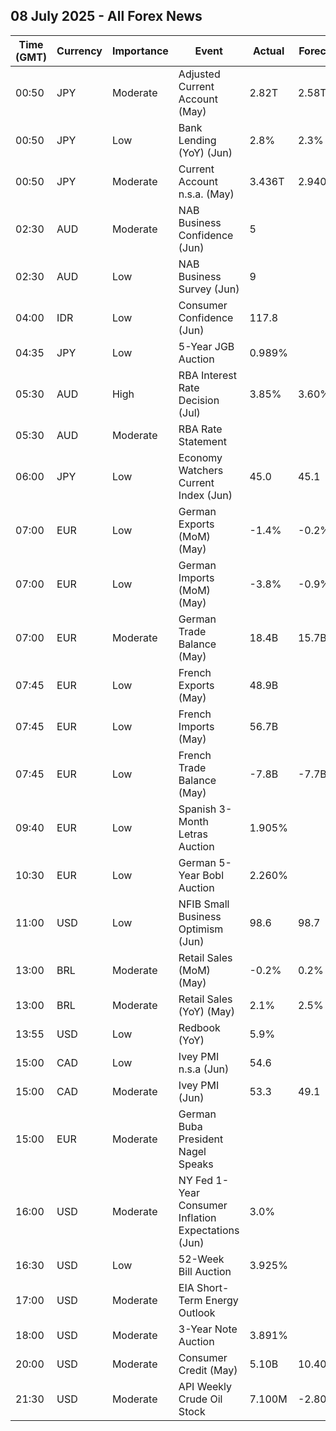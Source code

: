 ## 08 July 2025 - All Forex News

| Time (GMT) | Currency | Importance | Event | Actual | Forecast | Previous |
|------|----------|------------|-------|--------|----------|----------|
| 00:50 | JPY | Moderate | Adjusted Current Account (May) | 2.82T | 2.58T | 2.31T |
| 00:50 | JPY | Low | Bank Lending (YoY) (Jun) | 2.8% | 2.3% | 2.4% |
| 00:50 | JPY | Moderate | Current Account n.s.a. (May) | 3.436T | 2.940T | 2.258T |
| 02:30 | AUD | Moderate | NAB Business Confidence (Jun) | 5 |  | 2 |
| 02:30 | AUD | Low | NAB Business Survey (Jun) | 9 |  | 0 |
| 04:00 | IDR | Low | Consumer Confidence (Jun) | 117.8 |  | 117.5 |
| 04:35 | JPY | Low | 5-Year JGB Auction | 0.989% |  | 0.982% |
| 05:30 | AUD | High | RBA Interest Rate Decision (Jul) | 3.85% | 3.60% | 3.85% |
| 05:30 | AUD | Moderate | RBA Rate Statement |  |  |  |
| 06:00 | JPY | Low | Economy Watchers Current Index (Jun) | 45.0 | 45.1 | 44.4 |
| 07:00 | EUR | Low | German Exports (MoM) (May) | -1.4% | -0.2% | -1.6% |
| 07:00 | EUR | Low | German Imports (MoM) (May) | -3.8% | -0.9% | 2.2% |
| 07:00 | EUR | Moderate | German Trade Balance (May) | 18.4B | 15.7B | 15.8B |
| 07:45 | EUR | Low | French Exports (May) | 48.9B |  | 49.1B |
| 07:45 | EUR | Low | French Imports (May) | 56.7B |  | 56.7B |
| 07:45 | EUR | Low | French Trade Balance (May) | -7.8B | -7.7B | -7.6B |
| 09:40 | EUR | Low | Spanish 3-Month Letras Auction | 1.905% |  | 1.873% |
| 10:30 | EUR | Low | German 5-Year Bobl Auction | 2.260% |  | 2.400% |
| 11:00 | USD | Low | NFIB Small Business Optimism (Jun) | 98.6 | 98.7 | 98.8 |
| 13:00 | BRL | Moderate | Retail Sales (MoM) (May) | -0.2% | 0.2% | -0.3% |
| 13:00 | BRL | Moderate | Retail Sales (YoY) (May) | 2.1% | 2.5% | 5.3% |
| 13:55 | USD | Low | Redbook (YoY) | 5.9% |  | 4.9% |
| 15:00 | CAD | Low | Ivey PMI n.s.a (Jun) | 54.6 |  | 53.8 |
| 15:00 | CAD | Moderate | Ivey PMI (Jun) | 53.3 | 49.1 | 48.9 |
| 15:00 | EUR | Moderate | German Buba President Nagel Speaks |  |  |  |
| 16:00 | USD | Moderate | NY Fed 1-Year Consumer Inflation Expectations (Jun) | 3.0% |  | 3.2% |
| 16:30 | USD | Low | 52-Week Bill Auction | 3.925% |  | 3.940% |
| 17:00 | USD | Moderate | EIA Short-Term Energy Outlook |  |  |  |
| 18:00 | USD | Moderate | 3-Year Note Auction | 3.891% |  | 3.972% |
| 20:00 | USD | Moderate | Consumer Credit (May) | 5.10B | 10.40B | 16.87B |
| 21:30 | USD | Moderate | API Weekly Crude Oil Stock | 7.100M | -2.800M | 0.680M |
